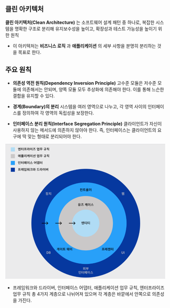 ## 클린 아키텍처
**클린 아키텍처(Clean Architecture)** 는 소프트웨어 설계 패턴 중 하나로, 복잡한 시스템을 명확한 구조로 분리해 유지보수성을 높이고, 확장성과 테스트 가능성을 높이기 위한 원칙
+ 이 아키텍처는 **비즈니스 로직** 과 **애플리케이션** 의 세부 사항을 분명히 분리하는 것을 목표로 한다.

## 주요 원칙
+ **의존성 역전 원칙(Dependency Inversion Principle)**
고수준 모듈은 저수준 모듈에 의존해서는 안되며, 양쪽 모듈 모두 추상화에 의존해야 한다. 이를 통해 느슨한 결합을 유지할 수 있다.

+ **경계(Boundary)의 분리**
시스템을 여러 영역으로 나누고, 각 영역 사이의 인터페이스를 정의하여 각 영역의 독립성을 보장한다.

+ **인터페이스 분리 원칙(Interface Segregation Principle)**
클라이언트가 자신이 사용하지 않는 메서드에 의존하지 않아야 한다. 즉, 인터페이스는 클라이언트의 요구에 딱 맞는 형태로 분리되어야 한다.

![alt text](image.png)
+ 프레임워크와 드라이버, 인터페이스 어댑터, 애플리케이션 업무 규칙, 엔터프라이즈 업무 규칙 총 4가지 계층으로 나뉘어져 있으며 각 계층은 바깥에서 안쪽으로 의존성을 가진다.